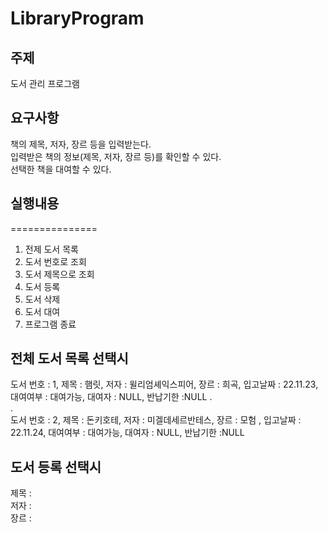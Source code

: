 # LibraryProgram

## 주제
도서 관리 프로그램

## 요구사항
책의 제목, 저자, 장르 등을 입력받는다.  
입력받은 책의 정보(제목, 저자, 장르 등)를 확인할 수 있다.  
선택한 책을 대여할 수 있다.  

## 실행내용
===============
1. 전제 도서 목록
2. 도서 번호로 조회
3. 도서 제목으로 조회
4. 도서 등록
5. 도서 삭제
6. 도서 대여
0. 프로그램 종료

## 전체 도서 목록 선택시
도서 번호 : 1, 제목 : 햄릿, 저자 : 윌리엄셰익스피어, 장르 : 희곡, 입고날짜 : 22.11.23, 대여여부 : 대여가능, 대여자 : NULL, 반납기한 :NULL 
.  
.  
도서 번호 : 2, 제목 : 돈키호테, 저자 : 미겔데세르반테스, 장르 : 모험 , 입고날짜 : 22.11.24, 대여여부 : 대여가능, 대여자 : NULL, 반납기한 :NULL 


## 도서 등록 선택시
제목 :  
저자 :  
장르 :   
